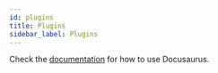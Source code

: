 ```yaml
---
id: plugins
title: Plugins
sidebar_label: Plugins
---
```


Check the [documentation](https://docusaurus.io) for how to use Docusaurus.
